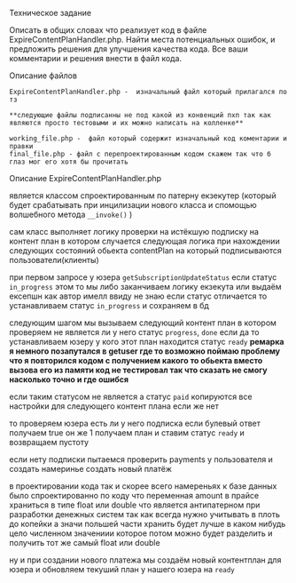 Техническое задание

Описать в общих словах что реализует код в файле ExpireContentPlanHandler.php. Найти места потенциальных ошибок, и предложить решения для улучшения качества кода. Все ваши комментарии и решения внести в файл кода.



Описание файлов 

```
ExpireContentPlanHandler.php -  изначальный файл который прилагался по тз 

**следующие файлы подписанны не под какой из конвенций пхп так как являются просто тестовыми и их можно написать на колленке**

working_file.php -  файл который содержит изначальный код коментарии и правки 
final_file.php - файл с перепроектированным кодом скажем так что б глаз мог его хотя бы прочитать 
```
Описание 
ExpireContentPlanHandler.php 

является классом спроектированным по патерну екзекутер  (который будет срабатывать при инцилизации нового класса и спомощью волшебного метода  ```__invoke()``` )

сам класс выполняет логику проверки на истёкшую подписку на контент план в котором случается следующая логика при нахождении следующих состояний обьекта contentPlan на который подписываются пользователи(клиенты)

при первом запросе у юзера ```getSubscriptionUpdateStatus``` 
если статус ```in_progress``` этом  то мы либо заканчиваем логику екзекута или выдаём ексепшн как автор имелл ввиду не знаю
если статус отличается то устанавливаем  статус   ```in_progress``` и сохраняем в бд

следующим шагом мы вызываем следующий контент план в котором проверяем не является ли у него статус ```progress```, ```done```
если да то устанавливаем юзеру у кого этот план находится статус ```ready``` 
**ремарка я немного позапутался в getuser где то возможно поймаю  проблему что я повторился кодом с получением какого то обьекта вместо вызова его из памяти код не тестировал так что сказать не смогу насколько точно и где ошибся**

если таким статусом не является а статус ```paid```
копируются все настройки для следующего контент плана 
если же нет 

то проверяем юзера есть ли у него подписка  если булевый ответ получаем true он же 1 
получаем план и ставим статус ```ready```
и возвращаем пустоту 

если нету подписки пытаемся проверить payments у пользователя  и создать намеринье   создать новый платёж 

в проектировании кода так и скорее всего намереньях к базе данных было спроектированно по коду что переменная amount в прайсе храниться в  типе float или double  что является антипатерном при разработки денежных систем так как всегда нужно учитывать в плоть до копейки а значи польшей части хранить будет лучше в каком нибудь цело численном значениии которое потом можно будет разделить и получить тот же самый float или double 

ну и при создании нового платежа мы создаём новый контентплан для юзера 
и обновляем текуший план у нашего юзера на ```ready```
